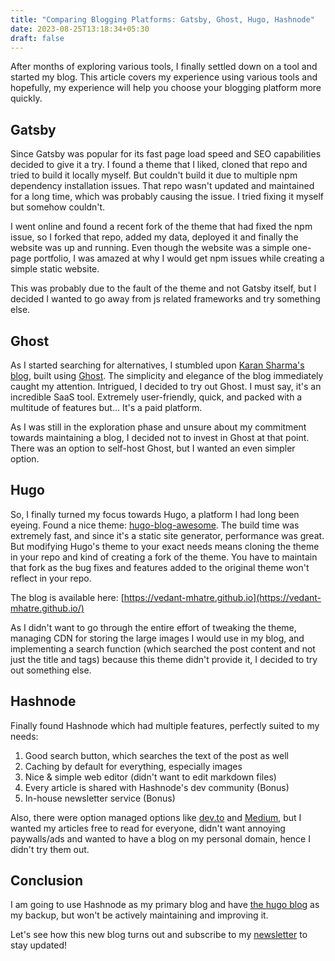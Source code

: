 ```yaml
---
title: "Comparing Blogging Platforms: Gatsby, Ghost, Hugo, Hashnode"
date: 2023-08-25T13:18:34+05:30
draft: false
---
```


After months of exploring various tools, I finally settled down on a tool and started my blog. This article covers my experience using various tools and hopefully, my experience will help you choose your blogging platform more quickly.

## Gatsby

Since Gatsby was popular for its fast page load speed and SEO capabilities decided to give it a try. I found a theme that I liked, cloned that repo and tried to build it locally myself. But couldn't build it due to multiple npm dependency installation issues. That repo wasn't updated and maintained for a long time, which was probably causing the issue. I tried fixing it myself but somehow couldn't.

I went online and found a recent fork of the theme that had fixed the npm issue, so I forked that repo, added my data, deployed it and finally the website was up and running. Even though the website was a simple one-page portfolio, I was amazed at why I would get npm issues while creating a simple static website.

This was probably due to the fault of the theme and not Gatsby itself, but I decided I wanted to go away from js related frameworks and try something else.

## Ghost

As I started searching for alternatives, I stumbled upon [Karan Sharma's blog](https://mrkaran.dev/), built using [Ghost](https://ghost.org/). The simplicity and elegance of the blog immediately caught my attention. Intrigued, I decided to try out Ghost. I must say, it's an incredible SaaS tool. Extremely user-friendly, quick, and packed with a multitude of features but... It's a paid platform.

As I was still in the exploration phase and unsure about my commitment towards maintaining a blog, I decided not to invest in Ghost at that point. There was an option to self-host Ghost, but I wanted an even simpler option.

## Hugo

So, I finally turned my focus towards Hugo, a platform I had long been eyeing. Found a nice theme: [hugo-blog-awesome](https://github.com/hugo-sid/hugo-blog-awesome). The build time was extremely fast, and since it's a static site generator, performance was great. But modifying Hugo's theme to your exact needs means cloning the theme in your repo and kind of creating a fork of the theme. You have to maintain that fork as the bug fixes and features added to the original theme won't reflect in your repo.

The blog is available here: [https://vedant-mhatre.github.io](https://vedant-mhatre.github.io/)

As I didn't want to go through the entire effort of tweaking the theme, managing CDN for storing the large images I would use in my blog, and implementing a search function (which searched the post content and not just the title and tags) because this theme didn't provide it, I decided to try out something else.

## Hashnode

Finally found Hashnode which had multiple features, perfectly suited to my needs:

1. Good search button, which searches the text of the post as well
2. Caching by default for everything, especially images
3. Nice & simple web editor (didn't want to edit markdown files)
4. Every article is shared with Hashnode's dev community (Bonus)
5. In-house newsletter service (Bonus)

Also, there were option managed options like [dev.to](https://dev.to/) and [Medium](https://medium.com/), but I wanted my articles free to read for everyone, didn't want annoying paywalls/ads and wanted to have a blog on my personal domain, hence I didn't try them out.

## Conclusion

I am going to use Hashnode as my primary blog and have [the hugo blog](https://vedant-mhatre.github.io) as my backup, but won't be actively maintaining and improving it.

Let's see how this new blog turns out and subscribe to my [newsletter](https://vedant-mhatre.hashnode.dev/newsletter) to stay updated!
